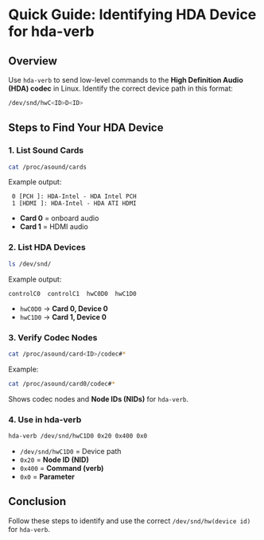 # Quick Guide: Identifying HDA Device for hda-verb

## Overview
Use `hda-verb` to send low-level commands to the **High Definition Audio (HDA) codec** in Linux. Identify the correct device path in this format:

```sh
/dev/snd/hwC<ID>D<ID>
```

## Steps to Find Your HDA Device

### **1. List Sound Cards**
```sh
cat /proc/asound/cards
```
Example output:
```
 0 [PCH ]: HDA-Intel - HDA Intel PCH
 1 [HDMI ]: HDA-Intel - HDA ATI HDMI
```
- **Card 0** = onboard audio
- **Card 1** = HDMI audio

### **2. List HDA Devices**
```sh
ls /dev/snd/
```
Example output:
```
controlC0  controlC1  hwC0D0  hwC1D0
```
- `hwC0D0` → **Card 0, Device 0**
- `hwC1D0` → **Card 1, Device 0**

### **3. Verify Codec Nodes**
```sh
cat /proc/asound/card<ID>/codec#*
```
Example:
```sh
cat /proc/asound/card0/codec#*
```
Shows codec nodes and **Node IDs (NIDs)** for `hda-verb`.

### **4. Use in hda-verb**
```sh
hda-verb /dev/snd/hwC1D0 0x20 0x400 0x0
```
- `/dev/snd/hwC1D0` = Device path
- `0x20` = **Node ID (NID)**
- `0x400` = **Command (verb)**
- `0x0` = **Parameter**

## Conclusion
Follow these steps to identify and use the correct `/dev/snd/hw(device id)` for `hda-verb`.

